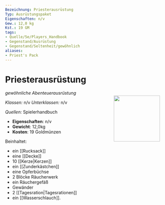```yaml
---
Bezeichnung: Priesterausrüstung
Typ: Ausrüstungspaket
Eigenschaften: n/v
Gew.: 12,0 kg
Kst.: 19 GM
tags:
- Quelle/5e/Players_Handbook
- Gegenstand/Ausrüstung
- Gegenstand/Seltenheit/gewöhnlich
aliases:
- Priest's Pack
---
```

# Priesterausrüstung
*gewöhnliche Abenteuerausrüstung*  
<img src="Symbolik/Gegenstände.webp" align="right" width="150">

_Klassen:_ n/v 
_Unterklassen:_  n/v

_Quellen:_ Spielerhandbuch

- **Eigenschaften**: n/v
- **Gewicht**: 12,0kg
- **Kosten**: 19 Goldmünzen

Beinhaltet:

- ein [[Rucksack]]
- eine [[Decke]]
- 10 [[Kerze|Kerzen]]
- ein [[Zunderkästchen]]
- eine Opferbüchse
- 2 Blöcke Räucherwerk
- ein Räuchergefäß
- Gewänder  
- 2 [[Tagesration|Tagesrationen]]  
- ein [[Wasserschlauch]].